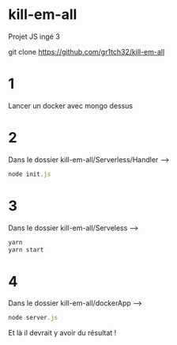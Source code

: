 # kill-em-all
Projet JS ingé 3


git clone https://github.com/gr1tch32/kill-em-all

# 1
Lancer un docker avec mongo dessus

# 2
Dans le dossier kill-em-all/Serverless/Handler -->

```js
node init.js
```

# 3
Dans le dossier kill-em-all/Serveless -->
```js
yarn
yarn start
```

# 4
Dans le dossier kill-em-all/dockerApp -->
```js
node server.js
```

Et là il devrait y avoir du résultat !
